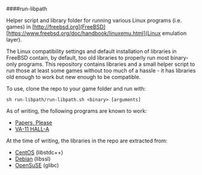 ####run-libpath

Helper script and library folder for running various Linux programs (i.e. games) in [http://freebsd.org](FreeBSD) [https://www.freebsd.org/doc/handbook/linuxemu.html](Linux emulation layer).

The Linux compatibility settings and default installation of libraries in FreeBSD contain, by default, too old libraries to properly run most binary-only programs. This repository contains libraries and a small helper script to run those at least some games without too much of a hassle - it has libraries old enough to work but new enough to be compatible.

To use, clone the repo to your game folder and run with:

```sh run-libpath/run-libpath.sh <binary> [arguments]```

As of writing, the following programs are known to work:
* [Papers, Please](http://papersplea.se/)
* [VA-11 HALL-A](http://waifubartending.com/)

At the time of writing, the libraries in the repo are extracted from:
* [CentOS](https://www.centos.org/) (libstdc++)
* [Debian](httsp://www.debian.org/) (libssl)
* [OpenSuSE](https://www.opensuse.org/) (glibc)
